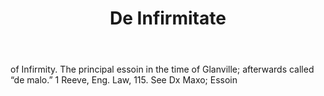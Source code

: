 ---
title: De Infirmitate
letter: D
permalink: "/definitions/bld-de-infirmitate.html"
body: of Infirmity. The principal essoin in the time of Glanville; afterwards called
  “de malo.” 1 Reeve, Eng. Law, 115. See Dx Maxo; Essoin
published_at: '2018-07-07'
source: Black's Law Dictionary 2nd Ed (1910)
layout: post
---